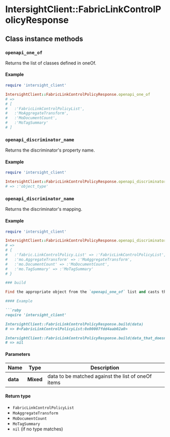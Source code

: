 # IntersightClient::FabricLinkControlPolicyResponse

## Class instance methods

### `openapi_one_of`

Returns the list of classes defined in oneOf.

#### Example

```ruby
require 'intersight_client'

IntersightClient::FabricLinkControlPolicyResponse.openapi_one_of
# =>
# [
#   :'FabricLinkControlPolicyList',
#   :'MoAggregateTransform',
#   :'MoDocumentCount',
#   :'MoTagSummary'
# ]
```

### `openapi_discriminator_name`

Returns the discriminator's property name.

#### Example

```ruby
require 'intersight_client'

IntersightClient::FabricLinkControlPolicyResponse.openapi_discriminator_name
# => :'object_type'
```

### `openapi_discriminator_name`

Returns the discriminator's mapping.

#### Example

```ruby
require 'intersight_client'

IntersightClient::FabricLinkControlPolicyResponse.openapi_discriminator_mapping
# =>
# {
#   :'fabric.LinkControlPolicy.List' => :'FabricLinkControlPolicyList',
#   :'mo.AggregateTransform' => :'MoAggregateTransform',
#   :'mo.DocumentCount' => :'MoDocumentCount',
#   :'mo.TagSummary' => :'MoTagSummary'
# }

### build

Find the appropriate object from the `openapi_one_of` list and casts the data into it.

#### Example

```ruby
require 'intersight_client'

IntersightClient::FabricLinkControlPolicyResponse.build(data)
# => #<FabricLinkControlPolicyList:0x00007fdd4aab02a0>

IntersightClient::FabricLinkControlPolicyResponse.build(data_that_doesnt_match)
# => nil
```

#### Parameters

| Name | Type | Description |
| ---- | ---- | ----------- |
| **data** | **Mixed** | data to be matched against the list of oneOf items |

#### Return type

- `FabricLinkControlPolicyList`
- `MoAggregateTransform`
- `MoDocumentCount`
- `MoTagSummary`
- `nil` (if no type matches)


